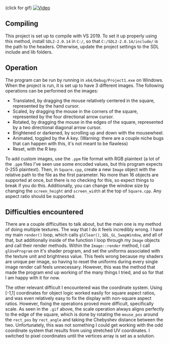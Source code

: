 (click for gif)
<a href="https://i.imgur.com/VzgdH13.mp4" title="Video of Functionality"><img src="https://i.imgur.com/A7nwmxQ.png" alt="Video" /></a>

## Compiling
This project is set up to compile with VS 2019. To set it up properly using this method, install `SDL2-2.0.14` in `C:/`, so that `C:/SDL2-2.0.14/include/` is the path to the headers. Otherwise, update the project settings to the SDL include and lib folders. 

## Operation
The program can be run by running in `x64/Debug/Project1.exe` on Windows.
When the project is run, it is set up to have 3 different images. The following operations can be performed on the images:
 - Translated, by dragging the mouse relatively centered in the square, represented by the hand cursor.
 - Scaled, by dragging the mouse in the corners of the square, represented by the four directional arrow cursor.
 - Rotated, by dragging the mouse in the edges of the square, represented by a two directional diagonal arrow cursor.
 - Brightened or darkened, by scrolling up and down with the mousewheel.
 - Animated, toggled by the A key. (Warning: there are a couple niche bugs that can happen with this, it's not meant to be flawless)
 - Reset, with the R key.

To add custom images, use the `.ppm` file format with RGB plaintext (a lot of the `.ppm` files I've seen use some encoded values, but this program expects 0-255 plaintext). Then, in `Square.cpp`, create a new `Image` object with the relative path to the file as the first parameter. No more than 16 objects are supported at once, but there is no checking for this, so expect things to break if you do this. Additionally, you can change the window size by changing the `screen_height` and `screen_width` at the top of `Square.cpp`. Any aspect ratio should be supported.

## Difficulties encountered
There are a couple difficulties to talk about, but the main one is my method of doing multiple textures. The way that I do it feels incredibly wrong. I have my main `render()` loop, which calls `glClear()`, `SDL_GL_SwapWindow`, and all of that, but additionally inside of the function I loop through my `Image` objects and call their render methods. Within the `Image::render` method, I call `glUseProgram` on it's shader program, and set the uniforms associated with the texture unit and brightness value. This feels wrong because my shaders are unique per image, so having to reset the uniforms during every single image render call feels unnecessary. However, this was the method that made the program end up working of the many things I tried, and so for that I am happy with it for now.

The other relevant difficult I encountered was the coordinate system. Using [-1,1] coordinates for object logic worked easily for square aspect ratios, and was even relatively easy to fix the display with non-square aspect ratios. However, fixing the operations proved more difficult, specifically scale. As seen in the `.gif` above, the scale operation always aligns perfectly to the edge of the square, which is done by rotating the `mouse_pos` around the `rect_pos` by `rect_angle` and taking the Chebyshev distance between the two. Unfortunately, this was not something I could get working with the odd coordinate system that results from using stretched UV coordinates. I switched to pixel coordinates until the vertices array is set as a solution.
